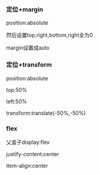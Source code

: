 <!--
 * @Author: 李湘粤
 * @Date: 2023-04-17 22:45:48
 * @LastEditors: 李湘粤
 * @LastEditTime: 2023-04-17 22:45:52
 * @Description: 请填写简介
-->
### 定位+margin

position:absolute

然后设置top,right,bottom,right全为0

margin设置成auto

### 定位+transform

position:absolute

top:50%

left:50%

transform:translate(-50%,-50%)

### flex

父盒子display:flex

justify-content:center

item-align:center

